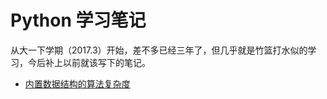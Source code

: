 # Python 学习笔记

从大一下学期（2017.3）开始，差不多已经三年了，但几乎就是竹篮打水似的学习，今后补上以前就该写下的笔记。

- [内置数据结构的算法复杂度](complexity.md)
